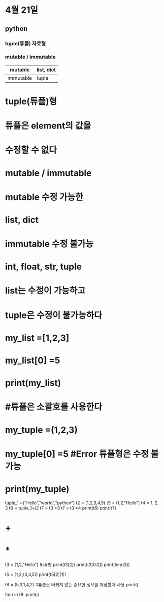 # 4월 21일
## python
### tuple(튜플) 자료형
### mutable / immutable
mutable | list, dict
----------|---------
immutable | tuple

# tuple(튜플)형
# 튜플은 element의 값을
# 수정할 수 없다
# mutable / immutable
# mutable 수정 가능한 
# list, dict
# immutable 수정 불가능
# int, float, str, tuple
# list는 수정이 가능하고
# tuple은 수정이 불가능하다
# my_list =[1,2,3]
# my_list[0] =5
# print(my_list)
# #튜플은 소괄호를 사용한다
# my_tuple =(1,2,3)
# my_tuple[0] =5    #Error 튜플형은 수정 불가능
# print(my_tuple)

tuple_1 =("Hello","world","python")
t2 = (1,2,3,4,5)
t3 = (1,2,"Hello")
t4 = 1, 2, 3
t6 = tuple_1+t2
t7 = t3 *3
t7 = t3 *4
print(t6)
print(t7)
# +
# *

t3 = (1,2,"Hello")  #str형
print(t3[2])
print(t3[0:2])
print(len(t3))

t5 = (1,2,(3,4,5))
print(t5[2][1])

t8 = (5,3,1,4,2)
#튜플은 바뀌지 않는 중요한 정보를 저장할때 사용
print()

for i in t8:
    print(i)
